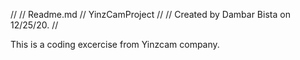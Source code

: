 //
//  Readme.md
//  YinzCamProject
//
//  Created by Dambar Bista on 12/25/20.
//

This is a coding excercise from Yinzcam company.

